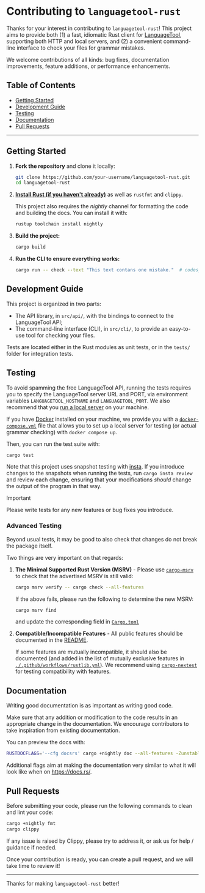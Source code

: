 # Contributing to `languagetool-rust`

Thanks for your interest in contributing to `languagetool-rust`! This project aims to provide both (1) a fast, idiomatic Rust client for [LanguageTool](https://languagetool.org/), supporting both HTTP and local servers, and (2) a convenient command-line interface to check your files for grammar mistakes.

We welcome contributions of all kinds: bug fixes, documentation improvements, feature additions, or performance enhancements.

## Table of Contents

- [Getting Started](#getting-started)
- [Development Guide](#development-guide)
- [Testing](#testing)
- [Documentation](#documentation)
- [Pull Requests](#pull-requests)

---

## Getting Started

1. **Fork the repository** and clone it locally:

   ```bash
   git clone https://github.com/your-username/languagetool-rust.git
   cd languagetool-rust
   ```

2. [**Install Rust (if you haven't already)**](https://www.rust-lang.org/learn/get-started) as well as `rustfmt` and `clippy`.

   This project also requires the *nightly* channel for formatting the code and building the docs. You can install it with:

   ```bash
   rustup toolchain install nightly
   ```

3. **Build the project:**

   ```bash
   cargo build
   ```

4. **Run the CLI to ensure everything works:**

   ```bash
   cargo run -- check --text "This text contans one mistake."  # codespell:ignore contans
   ```

## Development Guide

This project is organized in two parts:

- The API library, in `src/api/`, with the bindings to connect to the LanguageTool API;
- The command-line interface (CLI), in `src/cli/`, to provide an easy-to-use tool for checking your files.

Tests are located either in the Rust modules as unit tests, or in the `tests/` folder for integration tests.

## Testing

To avoid spamming the free LanguageTool API, running the tests requires you to specify the LanguageTool server URL and PORT, via environment variables `LANGUAGETOOL_HOSTNAME` and `LANGUAGETOOL_PORT`. We also recommend that you [run a local server](https://dev.languagetool.org/http-server) on your machine.

If you have [Docker](https://www.docker.com/) installed on your machine, we provide you with a [`docker-compose.yml`](./docker-compose.yml) file that allows you to set up a local server for testing (or actual grammar checking) with `docker compose up`.

Then, you can run the test suite with:

```bash
cargo test
```

Note that this project uses snapshot testing with [insta](https://github.com/mitsuhiko/insta). If you introduce changes to the snapshots when running the tests,
run `cargo insta review` and review each change, ensuring that your modifications *should* change the output of the
program in that way.

> [!IMPORTANT]
> Please write tests for any new features or bug fixes you introduce.

### Advanced Testing

Beyond usual tests, it may be good to also check that changes do not break the package itself.

Two things are very important on that regards:

1. **The Minimal Supported Rust Version (MSRV)** - Please use [`cargo-msrv`](https://github.com/foresterre/cargo-msrv) to check that the advertised MSRV is still valid:

   ```bash
   cargo msrv verify -- cargo check --all-features
   ```

   If the above fails, please run the following to determine the new MSRV:

   ```bash
   cargo msrv find
   ```

   and update the corresponding field in [`Cargo.toml`](./Cargo.toml)
2. **Compatible/Incompatible Features** - All public features should be documented in the [README](./README.md).

   If some features are mutually incompatible, it should also be documented (and added in the list of mutually exclusive features in [`./.github/workflows/rustlib.yml`](./.github/workflows/rustlib.yml)). We recommend using [`cargo-nextest`](https://github.com/nextest-rs/nextest) for testing compatibility with features.

## Documentation

Writing good documentation is as important as writing good code.

Make sure that any addition or modification to the code results in an appropriate change in the documentation. We encourage contributors to take inspiration from existing documentation.

You can preview the docs with:

```bash
RUSTDOCFLAGS='--cfg docsrs' cargo +nightly doc --all-features -Zunstable-options -Zrustdoc-scrape-examples --no-deps --open
```

Additional flags aim at making the documentation very similar to what it will look like when on <https://docs.rs/>.

## Pull Requests

Before submitting your code, please run the following commands to clean and lint your code:

```bash
cargo +nightly fmt
cargo clippy
```

If any issue is raised by Clippy, please try to address it, or ask us for help / guidance if needed.

Once your contribution is ready, you can create a pull request, and we will take time to review it!

---

Thanks for making `languagetool-rust` better!
